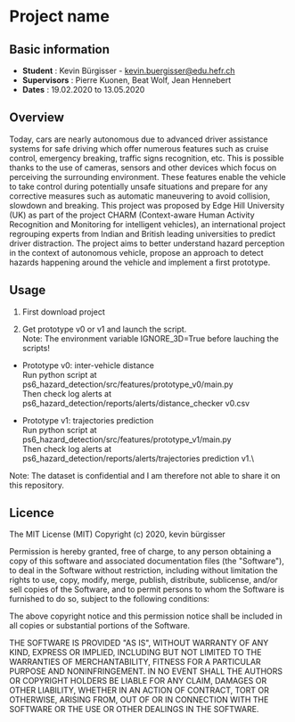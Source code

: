 Project name
=============

Basic information
---------------

- **Student** : Kevin Bürgisser - kevin.buergisser@edu.hefr.ch
- **Supervisors** : Pierre Kuonen, Beat Wolf, Jean Hennebert
- **Dates** : 19.02.2020 to 13.05.2020


Overview
--------
Today, cars are nearly autonomous due to advanced driver assistance systems for safe driving which offer numerous features such as cruise control, emergency breaking, traffic signs recognition, etc. This is possible thanks to the use of cameras, sensors and other devices which focus on perceiving the surrounding environment. These features enable the vehicle to take control during potentially unsafe situations and prepare for any corrective measures such as automatic maneuvering to avoid collision, slowdown and breaking.
This project was proposed by Edge Hill University (UK) as part of the project CHARM (Context-aware Human Activity Recognition and Monitoring for intelligent vehicles), an international project regrouping experts from Indian and British leading universities to predict driver distraction. The project aims to better understand hazard perception in the context of autonomous vehicle, propose an approach to detect hazards happening around the vehicle and implement a first prototype.

Usage
--------
1. First download project

2. Get prototype v0 or v1 and launch the script.\
Note: The environment variable IGNORE_3D=True before lauching the scripts!
- Prototype v0: inter-vehicle distance\
Run python script at ps6_hazard_detection/src/features/prototype_v0/main.py\
Then check log alerts at ps6_hazard_detection/reports/alerts/distance_checker v0.csv

- Prototype v1: trajectories prediction\
Run python script at ps6_hazard_detection/src/features/prototype_v1/main.py\
Then check log alerts at ps6_hazard_detection/reports/alerts/trajectories prediction v1.\

Note: The dataset is confidential and I am therefore not able to share it on this repository.


Licence
-------
The MIT License (MIT)
Copyright (c) 2020, kevin bürgisser

Permission is hereby granted, free of charge, to any person obtaining a copy of this software and associated documentation files (the "Software"), to deal in the Software without restriction, including without limitation the rights to use, copy, modify, merge, publish, distribute, sublicense, and/or sell copies of the Software, and to permit persons to whom the Software is furnished to do so, subject to the following conditions:

The above copyright notice and this permission notice shall be included in all copies or substantial portions of the Software.

THE SOFTWARE IS PROVIDED "AS IS", WITHOUT WARRANTY OF ANY KIND, EXPRESS OR IMPLIED, INCLUDING BUT NOT LIMITED TO THE WARRANTIES OF MERCHANTABILITY, FITNESS FOR A PARTICULAR PURPOSE AND NONINFRINGEMENT. IN NO EVENT SHALL THE AUTHORS OR COPYRIGHT HOLDERS BE LIABLE FOR ANY CLAIM, DAMAGES OR OTHER LIABILITY, WHETHER IN AN ACTION OF CONTRACT, TORT OR OTHERWISE, ARISING FROM, OUT OF OR IN CONNECTION WITH THE SOFTWARE OR THE USE OR OTHER DEALINGS IN THE SOFTWARE.
